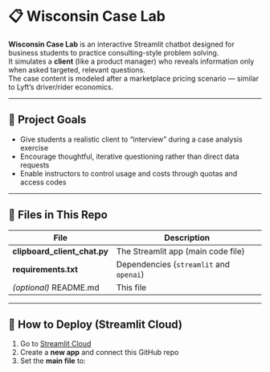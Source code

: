 # 📋 Wisconsin Case Lab

**Wisconsin Case Lab** is an interactive Streamlit chatbot designed for business students to practice consulting-style problem solving.  
It simulates a **client** (like a product manager) who reveals information only when asked targeted, relevant questions.  
The case content is modeled after a marketplace pricing scenario — similar to Lyft’s driver/rider economics.

---

## 🎯 Project Goals
- Give students a realistic client to “interview” during a case analysis exercise  
- Encourage thoughtful, iterative questioning rather than direct data requests  
- Enable instructors to control usage and costs through quotas and access codes  

---

## 🧱 Files in This Repo
| File | Description |
|------|--------------|
| **clipboard_client_chat.py** | The Streamlit app (main code file) |
| **requirements.txt** | Dependencies (`streamlit` and `openai`) |
| *(optional)* README.md | This file |

---

## 🚀 How to Deploy (Streamlit Cloud)

1. Go to [Streamlit Cloud](https://share.streamlit.io)
2. Create a **new app** and connect this GitHub repo
3. Set the **main file** to:
